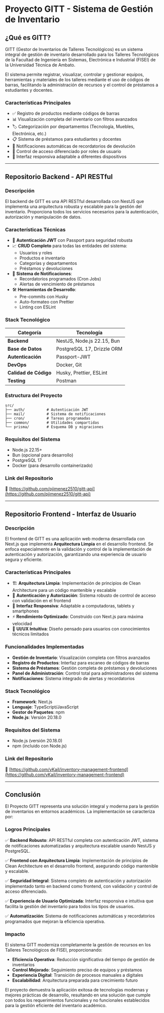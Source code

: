 # Proyecto GITT - Sistema de Gestión de Inventario

## ¿Qué es GITT?

GITT (Gestor de Inventarios de Talleres Tecnológicos) es un sistema integral de gestión de inventario desarrollado para los Talleres Tecnológicos de la Facultad de Ingeniería en Sistemas, Electrónica e Industrial (FISEI) de la Universidad Técnica de Ambato.

El sistema permite registrar, visualizar, controlar y gestionar equipos, herramientas y materiales de los talleres mediante el uso de códigos de barras, facilitando la administración de recursos y el control de préstamos a estudiantes y docentes.

### Características Principales

- ✅ Registro de productos mediante códigos de barras
- 📊 Visualización completa del inventario con filtros avanzados
- 🏷️ Categorización por departamentos (Tecnología, Muebles, Electrónica, etc.)
- 📋 Sistema de préstamos para estudiantes y docentes
- 🔔 Notificaciones automáticas de recordatorios de devolución
- 👥 Control de acceso diferenciado por roles de usuario
- 📱 Interfaz responsiva adaptable a diferentes dispositivos

---

## Repositorio Backend - API RESTful

### Descripción

El backend de GITT es una API RESTful desarrollada con NestJS que implementa una arquitectura robusta y escalable para la gestión del inventario. Proporciona todos los servicios necesarios para la autenticación, autorización y manipulación de datos.

### Características Técnicas

- 🔐 **Autenticación JWT** con Passport para seguridad robusta
- 📈 **CRUD Completo** para todas las entidades del sistema:
  - Usuarios y roles
  - Productos e inventario
  - Categorías y departamentos
  - Préstamos y devoluciones
- 📧 **Sistema de Notificaciones**:
  - Recordatorios programados (Cron Jobs)
  - Alertas de vencimiento de préstamos
- 🛠️ **Herramientas de Desarrollo**:
  - Pre-commits con Husky
  - Auto-formateo con Prettier
  - Linting con ESLint

### Stack Tecnológico

| Categoría | Tecnología |
|-----------|------------|
| **Backend** | NestJS, Node.js 22.15, Bun |
| **Base de Datos** | PostgreSQL 17, Drizzle ORM |
| **Autenticación** | Passport-JWT |
| **DevOps** | Docker, Git |
| **Calidad de Código** | Husky, Prettier, ESLint |
| **Testing** | Postman |

### Estructura del Proyecto

```
src/
├── auth/          # Autenticación JWT
├── mail/          # Sistema de notificaciones
├── cron/          # Tareas programadas
├── common/        # Utilidades compartidas
└── prisma/        # Esquema DB y migraciones
```

### Requisitos del Sistema

- Node.js 22.15+
- Bun (opcional para desarrollo)
- PostgreSQL 17
- Docker (para desarrollo containerizado)

### **Link del Repositorio**
🔗 [https://github.com/pjimenez2510/gitt-api](https://github.com/pjimenez2510/gitt-api)

---

## Repositorio Frontend - Interfaz de Usuario

### Descripción

El frontend de GITT es una aplicación web moderna desarrollada con Next.js que implementa **Arquitectura Limpia** en el desarrollo frontend. Se enfoca especialmente en la validación y control de la implementación de autenticación y autorización, garantizando una experiencia de usuario segura y eficiente.

### Características Principales

- 🏗️ **Arquitectura Limpia**: Implementación de principios de Clean Architecture para un código mantenible y escalable
- 🔐 **Autenticación y Autorización**: Sistema robusto de control de acceso con validación en el frontend
- 📱 **Interfaz Responsiva**: Adaptable a computadoras, tablets y smartphones
- ⚡ **Rendimiento Optimizado**: Construido con Next.js para máxima velocidad
- 🎨 **UI/UX Intuitiva**: Diseño pensado para usuarios con conocimientos técnicos limitados

### Funcionalidades Implementadas

- **Gestión de Inventario**: Visualización completa con filtros avanzados
- **Registro de Productos**: Interfaz para escaneo de códigos de barras
- **Sistema de Préstamos**: Gestión completa de préstamos y devoluciones
- **Panel de Administración**: Control total para administradores del sistema
- **Notificaciones**: Sistema integrado de alertas y recordatorios

### Stack Tecnológico

- **Framework**: Next.js
- **Lenguaje**: TypeScript/JavaScript
- **Gestor de Paquetes**: npm
- **Node.js**: Versión 20.18.0

### Requisitos del Sistema

- Node.js (versión 20.18.0)
- npm (incluido con Node.js)

### **Link del Repositorio**
🔗 [https://github.com/vKail/inventory-management-frontend](https://github.com/vKail/inventory-management-frontend)

---

## Conclusión

El Proyecto GITT representa una solución integral y moderna para la gestión de inventarios en entornos académicos. La implementación se caracteriza por:

### Logros Principales

✅ **Backend Robusto**: API RESTful completa con autenticación JWT, sistema de notificaciones automatizadas y arquitectura escalable usando NestJS y PostgreSQL.

✅ **Frontend con Arquitectura Limpia**: Implementación de principios de Clean Architecture en el desarrollo frontend, asegurando código mantenible y escalable.

✅ **Seguridad Integral**: Sistema completo de autenticación y autorización implementado tanto en backend como frontend, con validación y control de acceso diferenciado.

✅ **Experiencia de Usuario Optimizada**: Interfaz responsiva e intuitiva que facilita la gestión del inventario para todos los tipos de usuarios.

✅ **Automatización**: Sistema de notificaciones automáticas y recordatorios programados que mejoran la eficiencia operativa.

### Impacto

El sistema GITT moderniza completamente la gestión de recursos en los Talleres Tecnológicos de FISEI, proporcionando:

- **Eficiencia Operativa**: Reducción significativa del tiempo de gestión de inventarios
- **Control Mejorado**: Seguimiento preciso de equipos y préstamos
- **Experiencia Digital**: Transición de procesos manuales a digitales
- **Escalabilidad**: Arquitectura preparada para crecimiento futuro

El proyecto demuestra la aplicación exitosa de tecnologías modernas y mejores prácticas de desarrollo, resultando en una solución que cumple con todos los requerimientos funcionales y no funcionales establecidos para la gestión eficiente del inventario académico.
